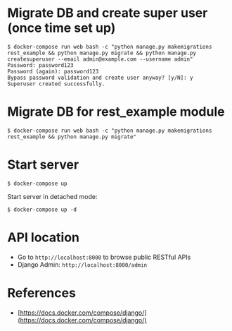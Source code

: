 # Migrate DB and create super user (once time set up)
```
$ docker-compose run web bash -c "python manage.py makemigrations rest_example && python manage.py migrate && python manage.py createsuperuser --email admin@example.com --username admin"
Password: password123
Password (again): password123
Bypass password validation and create user anyway? [y/N]: y
Superuser created successfully.
```

# Migrate DB for rest_example module
```
$ docker-compose run web bash -c "python manage.py makemigrations rest_example && python manage.py migrate"
```

# Start server

```
$ docker-compose up
```

Start server in detached mode:

```
$ docker-compose up -d
```

# API location

* Go to `http://localhost:8000` to browse public RESTful APIs
* Django Admin: `http://localhost:8000/admin`

# References
+ [https://docs.docker.com/compose/django/](https://docs.docker.com/compose/django/)